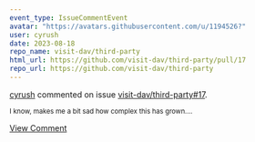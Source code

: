 ```yaml
---
event_type: IssueCommentEvent
avatar: "https://avatars.githubusercontent.com/u/1194526?"
user: cyrush
date: 2023-08-18
repo_name: visit-dav/third-party
html_url: https://github.com/visit-dav/third-party/pull/17
repo_url: https://github.com/visit-dav/third-party
---
```


<a href='https://github.com/cyrush' target='_blank'>cyrush</a> commented on issue <a href='https://github.com/visit-dav/third-party/pull/17' target='_blank'>visit-dav/third-party#17</a>.

<small>I know, makes me a bit sad how complex this has grown....</small>

<a href='https://github.com/visit-dav/third-party/pull/17' target='_blank'>View Comment</a>